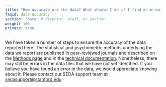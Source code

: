 ```yaml
---
title: "How accurate are the data? What should I do if I find an error in the data?"
faqid: data-accuracy
section: "data" # director, staff, or partner
weight: 100
private: true
---
```

We have taken a number of steps to ensure the accuracy of the data reported here. The statistical and psychometric methods underlying the data we report are published in peer-reviewed journals and described on the <a href="/methods">Methods page</a> and in the <a href="/papers/SEDA_documentation_v30_DRAFT09212019.pdf" target="_blank">technical documentation</a>. Nonetheless, there may still be errors in the data files that we have not yet identified. If you believe you have found an error in the data, we would appreciate knowing about it. Please contact our SEDA support team at <a href="mailto:sedasupport@stanford.edu" target="_blank">sedasupport@stanford.edu</a>.





